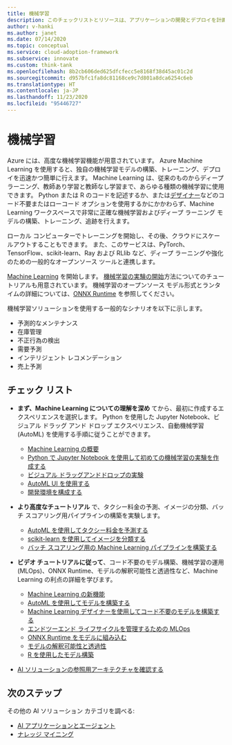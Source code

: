 ```yaml
---
title: 機械学習
description: このチェックリストとリソースは、アプリケーションの開発とデプロイを計画するのに役立ちます。
author: v-hanki
ms.author: janet
ms.date: 07/14/2020
ms.topic: conceptual
ms.service: cloud-adoption-framework
ms.subservice: innovate
ms.custom: think-tank
ms.openlocfilehash: 8b2cb606ded625dfcfecc5e8168f38d45ac01c2d
ms.sourcegitcommit: d957bfc1fa8dc81168ce9c7d801a8dca6254c6eb
ms.translationtype: HT
ms.contentlocale: ja-JP
ms.lasthandoff: 11/23/2020
ms.locfileid: "95446727"
---
```

<!-- cSpell:ignore scikit RLlib ONNX Jupyter -->

# <a name="machine-learning"></a>機械学習

Azure には、高度な機械学習機能が用意されています。 Azure Machine Learning を使用すると、独自の機械学習モデルの構築、トレーニング、デプロイを迅速かつ簡単に行えます。 Machine Learning は、従来のものからディープ ラーニング、教師あり学習と教師なし学習まで、あらゆる種類の機械学習に使用できます。 Python または R のコードを記述するか、または[デザイナー](/azure/machine-learning/tutorial-designer-automobile-price-train-score)などのコード不要またはローコード オプションを使用するかにかかわらず、Machine Learning ワークスペースで非常に正確な機械学習およびディープ ラーニング モデルの構築、トレーニング、追跡を行えます。

ローカル コンピューターでトレーニングを開始し、その後、クラウドにスケールアウトすることもできます。 また、このサービスは、PyTorch、TensorFlow、scikit-learn、Ray および RLlib など、ディープ ラーニングや強化のための一般的なオープンソース ツールと連携します。

[Machine Learning](/azure/machine-learning/) を開始します。 [機械学習の実験の開始](/azure/machine-learning/tutorial-1st-experiment-sdk-setup)方法についてのチュートリアルも用意されています。 機械学習のオープンソース モデル形式とランタイムの詳細については、[ONNX Runtime](http://onnxruntime.ai) を参照してください。

機械学習ソリューションを使用する一般的なシナリオを以下に示します。

- 予測的なメンテナンス
- 在庫管理
- 不正行為の検出
- 需要予測
- インテリジェント レコメンデーション
- 売上予測

## <a name="checklist"></a>チェック リスト

- **まず、Machine Learning についての理解を深め** てから、最初に作成するエクスペリエンスを選択します。 Python を使用した Jupyter Notebook、ビジュアル ドラッグ アンド ドロップ エクスペリエンス、自動機械学習 (AutoML) を使用する手順に従うことができます。

  - [Machine Learning の概要](/azure/machine-learning/overview-what-is-azure-ml)
  - [Python で Jupyter Notebook を使用して初めての機械学習の実験を作成する](/azure/machine-learning/tutorial-1st-experiment-sdk-setup)
  - [ビジュアル ドラッグアンドドロップの実験](/azure/machine-learning/tutorial-designer-automobile-price-train-score)
  - [AutoML UI を使用する](/azure/machine-learning/tutorial-first-experiment-automated-ml)
  - [開発環境を構成する](/azure/machine-learning/how-to-configure-environment)

- **より高度なチュートリアル** で、タクシー料金の予測、イメージの分類、バッチ スコアリング用パイプラインの構築を実験します。

  - [AutoML を使用してタクシー料金を予測する](/azure/machine-learning/tutorial-auto-train-models)
  - [scikit-learn を使用してイメージを分類する](/azure/machine-learning/tutorial-train-models-with-aml)
  - [バッチ スコアリング用の Machine Learning パイプラインを構築する](/azure/machine-learning/tutorial-pipeline-batch-scoring-classification)

- **ビデオ チュートリアルに従って**、コード不要のモデル構築、機械学習の運用 (MLOps)、ONNX Runtime、モデルの解釈可能性と透過性など、Machine Learning の利点の詳細を学びます。

  - [Machine Learning の新機能](https://channel9.msdn.com/Shows/AI-Show/Allup-Azure-ML)
  - [AutoML を使用してモデルを構築する](https://aka.ms/automlvideo)
  - [Machine Learning デザイナーを使用してコード不要のモデルを構築する](https://aka.ms/studioanddesigner)
  - [エンドツーエンド ライフサイクルを管理するための MLOps](https://aka.ms/mlopsvideo)
  - [ONNX Runtime をモデルに組み込む](https://www.youtube.com/watch?v=qy7X2JGLUC4)
  - [モデルの解釈可能性と透過性](https://aka.ms/azuremlinterpret)
  - [R を使用したモデル構築](https://aka.ms/Rmodels)

- [AI ソリューションの参照用アーキテクチャを確認する](/azure/architecture/browse/#ai--machine-learning)

## <a name="next-steps"></a>次のステップ

その他の AI ソリューション カテゴリを調べる:

- [AI アプリケーションとエージェント](./ai-applications.md)
- [ナレッジ マイニング](./knowledge-mining.md)
